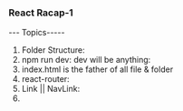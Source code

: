 ### React Racap-1
--- Topics-----
1. Folder Structure: 
2. npm run dev: dev will be anything: 
3. index.html is the father of all file & folder
4. react-router: 
5. Link || NavLink: 
6. 